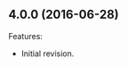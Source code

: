 <!--
	Markdown
-->
<!--
Changelog template:

## Revision (YYYY-mm-dd)
Features:
  - List here the new features.
  
Bugfixes:
  - List here the bug fixes.
-->
  
## 4.0.0 (2016-06-28)
Features:
  - Initial revision.

